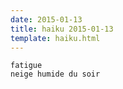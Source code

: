 ```yaml
---
date: 2015-01-13
title: haiku 2015-01-13
template: haiku.html
---
```


    fatigue
    neige humide du soir

